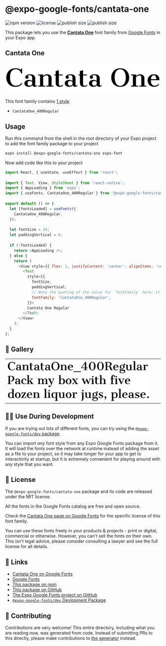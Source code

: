 # @expo-google-fonts/cantata-one

![npm version](https://flat.badgen.net/npm/v/@expo-google-fonts/cantata-one)
![license](https://flat.badgen.net/github/license/expo/google-fonts)
![publish size](https://flat.badgen.net/packagephobia/install/@expo-google-fonts/cantata-one)
![publish size](https://flat.badgen.net/packagephobia/publish/@expo-google-fonts/cantata-one)

This package lets you use the [**Cantata One**](https://fonts.google.com/specimen/Cantata+One) font family from [Google Fonts](https://fonts.google.com/) in your Expo app.

## Cantata One

![Cantata One](./font-family.png)

This font family contains [1 style](#-gallery).

- `CantataOne_400Regular`

## Usage

Run this command from the shell in the root directory of your Expo project to add the font family package to your project
```sh
expo install @expo-google-fonts/cantata-one expo-font
```

Now add code like this to your project
```js
import React, { useState, useEffect } from 'react';

import { Text, View, StyleSheet } from 'react-native';
import { AppLoading } from 'expo';
import { useFonts, CantataOne_400Regular } from '@expo-google-fonts/cantata-one';

export default () => {
  let [fontsLoaded] = useFonts({
    CantataOne_400Regular,
  });

  let fontSize = 24;
  let paddingVertical = 6;

  if (!fontsLoaded) {
    return <AppLoading />;
  } else {
    return (
      <View style={{ flex: 1, justifyContent: 'center', alignItems: 'center' }}>
        <Text
          style={{
            fontSize,
            paddingVertical,
            // Note the quoting of the value for `fontFamily` here; it expects a string!
            fontFamily: 'CantataOne_400Regular',
          }}>
          Cantata One Regular
        </Text>
      </View>
    );
  }
};

```

## 🔡 Gallery


||||
|-|-|-|
|![CantataOne_400Regular](./CantataOne_400Regular.ttf.png)||||


## 👩‍💻 Use During Development

If you are trying out lots of different fonts, you can try using the [`@expo-google-fonts/dev` package](https://github.com/expo/google-fonts/tree/master/font-packages/dev#readme).

You can import *any* font style from any Expo Google Fonts package from it. It will load the fonts
over the network at runtime instead of adding the asset as a file to your project, so it may take longer
for your app to get to interactivity at startup, but it is extremely convenient
for playing around with any style that you want.

## 📖 License

The `@expo-google-fonts/cantata-one` package and its code are released under the MIT license.

All the fonts in the Google Fonts catalog are free and open source.

Check the [Cantata One page on Google Fonts](https://fonts.google.com/specimen/Cantata+One) for the specific license of this font family.

You can use these fonts freely in your products & projects - print or digital, commercial or otherwise. However, you can't sell the fonts on their own. This isn't legal advice, please consider consulting a lawyer and see the full license for all details.

## 🔗 Links

- [Cantata One on Google Fonts](https://fonts.google.com/specimen/Cantata+One)
- [Google Fonts](https://fonts.google.com/)
- [This package on npm](https://www.npmjs.com/package/@expo-google-fonts/cantata-one)
- [This package on GitHub](https://github.com/expo/google-fonts/tree/master/font-packages/cantata-one)
- [The Expo Google Fonts project on GitHub](https://github.com/expo/google-fonts)
- [`@expo-google-fonts/dev` Devlopment Package](https://github.com/expo/google-fonts/tree/master/font-packages/dev)

## 🤝 Contributing

Contributions are very welcome! This entire directory, including what you are reading now, was generated from code. Instead of submitting PRs to this directly, please make contributions to [the generator](https://github.com/expo/google-fonts/tree/master/packages/generator) instead.
